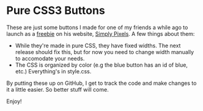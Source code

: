 # Pure CSS3 Buttons

These are just some buttons I made for one of my friends a while ago to launch as a [freebie](http://simplypixels.net/pure-css3-buttons/) on his website, [Simply Pixels](http://simplypixels.net/). A few things about them:

- While they're made in pure CSS, they have fixed widths. The next release should fix this, but for now you need to change width manually to accomodate your needs. 
- The CSS is organized by color (e.g the blue button has an id of blue, etc.) Everything's in style.css. 

By putting these up on GitHub, I get to track the code and make changes to it a little easier. So better stuff will come.

Enjoy!